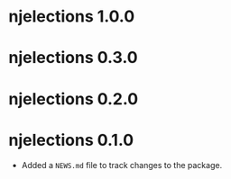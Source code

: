 # njelections 1.0.0

# njelections 0.3.0

# njelections 0.2.0

# njelections 0.1.0

* Added a `NEWS.md` file to track changes to the package.

